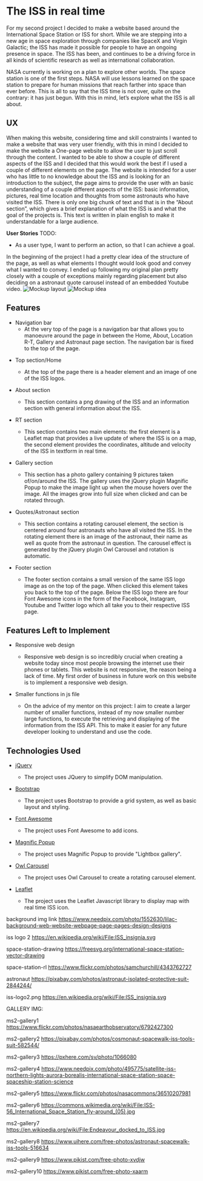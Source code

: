 # The ISS in real time

For my second project I decided to make a website based around the International Space Station or ISS for short. While we are stepping into a new age in space exploration through companies like SpaceX and Virgin Galactic; the ISS has made it possible for people to have an ongoing presence in space. The ISS has been, and continues to be a driving force in all kinds of scientific research as well as international collaboration.

NASA currently is working on a plan to explore other worlds. The space station is one of the first steps. NASA will use lessons learned on the space station to prepare for human missions that reach farther into space than ever before. This is all to say that the ISS time is not over, quite on the contrary: it has just begun. With this in mind, let’s explore what the ISS is all about.

## UX

When making this website, considering time and skill constraints I wanted to make a website that was very user friendly, with this in mind I decided to make the website a One-page website to allow the user to just scroll through the content. I wanted to be able to show a couple of different aspects of the ISS and I decided that this would work the best if I used a couple of different elements on the page.
The website is intended for a user who has little to no knowledge about the ISS and is looking for an introduction to the subject, the page aims to provide the user with an basic understanding of a couple different aspects of the ISS: basic information, pictures, real time location and thoughts from some astronauts who have visited the ISS. There is only one big chunk of text and that is in the “About section”, which gives a brief explanation of what the ISS is and what the goal of the projects is. This text is written in plain english to make it understandable for a large audience.

**User Stories**
TODO:

- As a user type, I want to perform an action, so that I can achieve a goal.

In the beginning of the project I had a pretty clear idea of the structure of the page, as well as what elements I thought would look good and convey what I wanted to convey. I ended up following my original plan pretty closely with a couple of exceptions mainly regarding placement but also deciding on a astronaut quote carousel instead of an embedded Youtube video.
![Mockup layout](SpaceStation/img/README/Milestone2.1.jpg)
![Mockup idea](SpaceStation/img/README/Milestone2.2.jpg)

## Features

- Navigation bar
  - At the very top of the page is a navigation bar that allows you to manoeuvre around the page in between the Home, About, Location R-T, Gallery and Astronaut page section. The navigation bar is fixed to the top of the page.

* Top section/Home
  - At the top of the page there is a header element and an image of one of the ISS logos.
* About section

  - This section contains a png drawing of the ISS and an information section with general information about the ISS.

* RT section

  - This section contains two main elements: the first element is a Leaflet map that provides a live update of where the ISS is on a map, the second element provides the coordinates, altitude and velocity of the ISS in textform in real time.

* Gallery section

  - This section has a photo gallery containing 9 pictures taken of/on/around the ISS. The gallery uses the jQuery plugin Magnific Popup to make the image light up when the mouse hovers over the image. All the images grow into full size when clicked and can be rotated through.

* Quotes/Astronaut section

  - This section contains a rotating carousel element, the section is centered around four astronauts who have all visited the ISS. In the rotating element there is an image of the astronaut, their name as well as quote from the astronaut in question. The carousel effect is generated by the jQuery plugin Owl Carousel and rotation is automatic.

* Footer section
  - The footer section contains a small version of the same ISS logo image as on the top of the page. When clicked this element takes you back to the top of the page. Below the ISS logo there are four Font Awesome icons in the form of the Facebook, Instagram, Youtube and Twitter logo which all take you to their respective ISS page.

## Features Left to Implement

- Responsive web design

  - Responsive web design is so incredibly crucial when creating a website today since most people browsing the internet use their phones or tablets. This website is not responsive, the reason being a lack of time. My first order of business in future work on this website is to implement a responsive web design.

- Smaller functions in js file
  - On the advice of my mentor on this project: I aim to create a larger number of smaller functions, instead of my now smaller number large functions, to execute the retrieving and displaying of the information from the ISS API. This to make it easier for any future developer looking to understand and use the code.

## Technologies Used

- [jQuery](https://jquery.com/)

  - The project uses JQuery to simplify DOM manipulation.

- [Bootstrap](https://getbootstrap.com/)

  - The project uses Bootstrap to provide a grid system, as well as basic layout and styling.

- [Font Awesome](https://fontawesome.com/)

  - The project uses Font Awesome to add icons.

- [Magnific Popup](https://dimsemenov.com/plugins/magnific-popup/)

  - The project uses Magnific Popup to provide "Lightbox gallery".

- [Owl Carousel](https://owlcarousel2.github.io/OwlCarousel2/)

  - The project uses Owl Carousel to create a rotating carousel element.

- [Leaflet](https://leafletjs.com/)
  - The project uses the Leaflet Javascript library to display map with real time ISS icon.

background img link https://www.needpix.com/photo/1552630/lilac-background-web-website-webpage-page-pages-design-designs

iss logo 2 https://en.wikipedia.org/wiki/File:ISS_insignia.svg

space-station-drawing https://freesvg.org/international-space-station-vector-drawing

space-station-rl https://www.flickr.com/photos/samchurchill/4343762727

astronaut https://pixabay.com/photos/astronaut-isolated-protective-suit-2844244/

iss-logo2.png https://en.wikipedia.org/wiki/File:ISS_insignia.svg

GALLERY IMG:

ms2-gallery1 https://www.flickr.com/photos/nasaearthobservatory/6792427300

ms2-gallery2 https://pixabay.com/photos/cosmonaut-spacewalk-iss-tools-suit-582544/

ms2-gallery3 https://pxhere.com/sv/photo/1066080

ms2-gallery4 https://www.needpix.com/photo/495775/satellite-iss-northern-lights-aurora-borealis-international-space-station-space-spaceship-station-science

ms2-gallery5 https://www.flickr.com/photos/nasacommons/36510207981

ms2-gallery6 https://commons.wikimedia.org/wiki/File:ISS-56_International_Space_Station_fly-around_(05).jpg

ms2-gallery7 https://en.wikipedia.org/wiki/File:Endeavour_docked_to_ISS.jpg

ms2-gallery8 https://www.uihere.com/free-photos/astronaut-spacewalk-iss-tools-516634

ms2-gallery9 https://www.pikist.com/free-photo-xvdjw

ms2-gallery10 https://www.pikist.com/free-photo-xaarm
